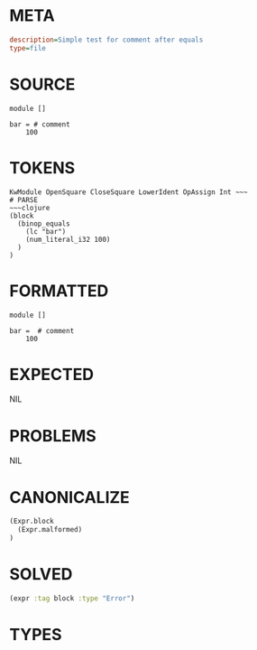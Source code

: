 # META
~~~ini
description=Simple test for comment after equals
type=file
~~~
# SOURCE
~~~roc
module []

bar = # comment
    100
~~~
# TOKENS
~~~text
KwModule OpenSquare CloseSquare LowerIdent OpAssign Int ~~~
# PARSE
~~~clojure
(block
  (binop_equals
    (lc "bar")
    (num_literal_i32 100)
  )
)
~~~
# FORMATTED
~~~roc
module []

bar =  # comment
	100
~~~
# EXPECTED
NIL
# PROBLEMS
NIL
# CANONICALIZE
~~~clojure
(Expr.block
  (Expr.malformed)
)
~~~
# SOLVED
~~~clojure
(expr :tag block :type "Error")
~~~
# TYPES
~~~roc
~~~
